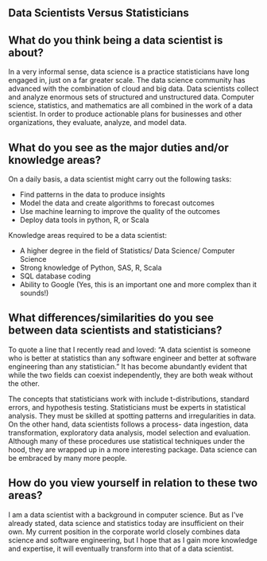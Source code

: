 ## Data Scientists Versus Statisticians

## What do you think being a data scientist is about?

In a very informal sense, data science is a practice statisticians have long engaged in, just on a far greater scale. The data science community has advanced with the combination of cloud and big data. Data scientists  collect and analyze enormous sets of structured and unstructured data. Computer science, statistics, and mathematics are all combined in the work of a data scientist. In order to produce actionable plans for businesses and other organizations, they evaluate, analyze, and model data.

##  What do you see as the major duties and/or knowledge areas?

On a daily basis, a data scientist might carry out the following tasks:
- Find patterns in the data to produce insights
- Model the data and create algorithms to forecast outcomes
- Use machine learning to improve the quality of the outcomes
- Deploy data tools in python, R, or Scala

Knowledge areas required to be a data scientist:
- A higher degree in the field of Statistics/ Data Science/ Computer Science
- Strong knowledge of Python, SAS, R, Scala
- SQL database coding
- Ability to Google (Yes, this is an important one and more complex than it sounds!)

## What differences/similarities do you see between data scientists and statisticians?

To quote a line that I recently read and loved:
“A data scientist is someone who is better at statistics than any software engineer and better at software engineering than any statistician.” It has become abundantly evident that while the two fields can coexist independently, they are both weak without the other.

The concepts that statisticians work with include t-distributions, standard errors, and hypothesis testing. Statisticians must be experts in statistical analysis. They must be skilled at spotting patterns and irregularities in data.
On the other hand, data scientists follows a process- data ingestion, data transformation, exploratory data analysis, model selection and evaluation. Although many of these procedures use statistical techniques under the hood, they are wrapped up in a more interesting package. Data science can be embraced by many more people.


## How do you view yourself in relation to these two areas?

I am a data scientist with a background in computer science. But as I've already stated, data science and statistics today are insufficient on their own. My current position in the corporate world closely combines data science and software engineering, but I hope that as I gain more knowledge and expertise, it will eventually transform into that of a data scientist.
